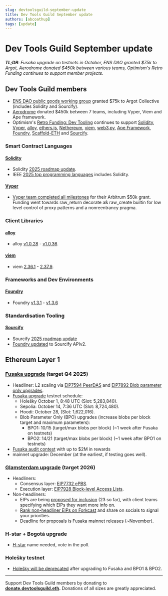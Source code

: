 ```yaml
---
slug: devtoolsguild-september-update
title: Dev Tools Guild September update
authors: [abcoathup]
tags: [update]
---
```


# Dev Tools Guild September update

_**TL;DR**: Fusaka upgrade on testnets in October, ENS DAO granted $75k to Argot, Aerodrome donated $450k between various teams, Optimism's Retro Funding continues to support member projects._

<!-- truncate -->

## Dev Tools Guild members

* [ENS DAO public goods working group](https://discuss.ens.domains/t/ens-public-goods-working-group-funding-argot/21443) granted $75k to Argot Collective (includes Solidity and Sourcify).
* [Aerodrome](https://x.com/AerodromeFi/status/1962963079551156714) donated $450k between 7 teams, including Vyper, Viem and Ape framework.
* Optimism's [Retro Funding: Dev Tooling](https://atlas.optimism.io/missions/retro-funding-dev-tooling) continues to support [Solidity](https://atlas.optimism.io/project/0xcc8d03e014e121d10602eeff729b755d5dc6a317df0d6302c8a9d3b5424aaba8), [Vyper](https://atlas.optimism.io/project/0x9ca1f7b0e0d10d3bd2619e51a54f2e4175e029c87a2944cf1ebc89164ba77ea0), [alloy](https://atlas.optimism.io/project/0x56ce7cbc27852a8d8ef5869dc9033a215c8893f799468f61527dacb9f92be790), [ethers.js](https://atlas.optimism.io/project/0xa3d07f453f70d844196d89d79848aa2e70a0bd8b38bf0f493cba1547bb3bca5e), [Nethereum](https://atlas.optimism.io/project/0x4a5e771af86cf1938056b43cddbf0018dca1376d578f631f7449fe10ac4958ed), [viem](https://atlas.optimism.io/project/0x6bd057da522918a4675396313ae33a2f2788a1ceeb3bd7ae228015e3eb317a7d), [web3.py](https://atlas.optimism.io/project/0xebe03c3d6d33cad60124b9b05ef6e2ff056293a1de3c5fa51dfbb90c86c14bf7), [Ape Framework](https://atlas.optimism.io/project/0xa0b16714baef75d97ec07fd48eaf42e79df92fe2a3c2d725d2388ede587ea54c), [Foundry](https://atlas.optimism.io/project/0x4562c0630907577f433cad78c7e2cc03349d918b6c14ef982f11a2678f5999ad), [Scaffold-ETH](https://atlas.optimism.io/project/0x154a42e5ca88d7c2732fda74d6eb611057fc88dbe6f0ff3aae7b89c2cd1666ab) and [Sourcify](https://atlas.optimism.io/project/0x51cda5996ef1a2ccd8fcf4ee5792337695599454c83eb1218c3ad4388dcb5bf5).

### Smart Contract Languages
#### [Solidity](https://soliditylang.org/) 
* Solidity [2025 roadmap update](https://www.argot.org/blog/2025-roadmap-update#solidity).
* IEEE [2025 top programming languages](https://spectrum.ieee.org/top-programming-languages-2025) includes Solidity.

#### [Vyper](https://vyperlang.org/)
* [Vyper team completed all milestones](https://x.com/vyperlang/status/1968142163008794961) for their Arbitrum $50k grant.  Funding went towards raw_return decorate a& raw_create builtin for low level control of proxy patterns and a nonreentrancy pragma. 

### Client Libraries
#### [alloy](https://alloy.rs/)
* alloy [v1.0.28](https://github.com/alloy-rs/alloy/releases/tag/v1.0.28) - [v1.0.36](https://github.com/alloy-rs/alloy/releases/tag/v1.0.36).

#### [viem](https://viem.sh/)
* viem [2.36.1](https://github.com/wevm/viem/releases/tag/viem%402.36.1) - [2.37.9](https://github.com/wevm/viem/releases/tag/viem%402.37.9).

### Frameworks and Dev Environments
#### [Foundry](https://getfoundry.sh/)
* Foundry [v1.3.1](https://github.com/foundry-rs/foundry/releases/tag/v1.3.1) - [v1.3.6](https://github.com/foundry-rs/foundry/releases/tag/v1.3.6) 

### Standardisation Tooling
#### [Sourcify](https://sourcify.dev/)
* Sourcify [2025 roadmap update](https://www.argot.org/blog/2025-roadmap-update#sourcify)
* [Foundry updated](https://x.com/kaanuzdogan/status/1963505296505978910) to Sourcify APIv2.

## Ethereum Layer 1

### [Fusaka upgrade](https://forkcast.org/upgrade/fusaka) (target Q4 2025)

* Headliner: L2 scaling via [EIP7594 PeerDAS](https://forkcast.org/upgrade/fusaka#eip-7594) and [EIP7892 Blob parameter only upgrades](https://forkcast.org/upgrade/fusaka#eip-7892).
* [Fusaka upgrade](https://blog.ethereum.org/2025/09/26/fusaka-testnet-announcement) testnet schedule:
  * Holešky October 1, 8:48 UTC (Slot: 5,283,840).
  * Sepolia: October 14, 7:36 UTC (Slot: 8,724,480).
  * Hoodi: October 28,  (Slot: 1,622,016).
  * Blob Parameter Only (BPO) upgrades (increase blobs per block target and maximum parameters):
    * BPO1: 10/15 (target/max blobs per block) (~1 week after Fusaka on testnets)
    * BPO2: 14/21 (target/max blobs per block) (~1 week after BPO1 on testnets)
* [Fusaka audit contest](https://blog.ethereum.org/2025/09/15/fusaka-audit-content) with up to $2M in rewards
* mainnet upgrade: December (at the earliest, if testing goes well).    

### [Glamsterdam upgrade](https://forkcast.org/upgrade/glamsterdam) (target 2026)

* Headliners: 
  * Consensus layer: [EIP7732 ePBS](https://forkcast.org/upgrade/glamsterdam#eip-7732).
  * Execution layer: [EIP7928 Block-level Access Lists](https://forkcast.org/upgrade/glamsterdam#eip-7928).
* Non-headliners:
  * EIPs are being [proposed for inclusion](https://forkcast.org/upgrade/glamsterdam#proposed-for-inclusion) (23 so far), with client teams specifying which EIPs they want more info on.
  * [Rank non-headliner EIPs on Forkcast](https://forkcast.org/rank) and share on socials to signal your priorities. 
  * Deadline for proposals is Fusaka mainnet releases (~November). 

### H-star + Bogotá upgrade
* [H-star](https://ethereum-magicians.org/t/h-star-name-for-consensus-layer-upgrade-after-glamsterdam/24298) name needed, vote in the poll.

### Holešky testnet

* [Holešky will be deprecated](https://blog.ethereum.org/2025/09/01/holesky-shutdown-announcement) after upgrading to Fusaka and BPO1 & BPO2.

---

Support Dev Tools Guild members by donating to **[donate.devtoolsguild.eth](https://devtoolsguild.xyz/donate).**  Donations of all sizes are greatly appreciated.  




